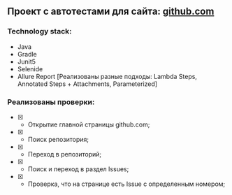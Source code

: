 ## Проект с автотестами для сайта: [github.com](https://github.com//)

### Technology stack:
- Java
- Gradle
- Junit5
- Selenide
- Allure Report [Реализованы разные подходы: Lambda Steps, Annotated Steps + Attachments, Parameterized]

### Реализованы проверки:

- [X] - Открытие главной страницы github.com;
- [X] - Поиск репозитория;
- [X] - Переход в репозиторий;
- [X] - Поиск и переход в раздел Issues;
- [X] - Проверка, что на странице есть Issue с определенным номером;